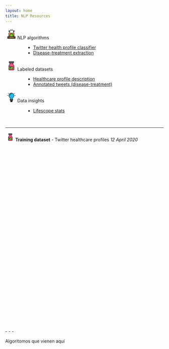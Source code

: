 ```yaml
---
layout: home
title: NLP Resources
---
```


<style>
.mainIcon {
	vertical-align:bottom;
}
</style>



<p><img class = 'mainIcon' src = 'assets/algorithms.png' style="width:1.8rem;margin:0.3rem"/>NLP algorithms</p>
<ul style="list-style-type:disc;margin-left:65px;">
<li><a href="#algorithms">Twitter health profile classifier</a></li>
<li><a href="#algorithms">Disease-treatment extraction</a></li>
</ul>
<p><img class = 'mainIcon' src = 'assets/label.png' style="width:1.8rem;margin:0.3rem"/>Labeled datasets</p>
<ul style="list-style-type:disc;margin-left:65px;">
<li><a href="#algorithms">Healthcare profile description</a></li>
<li><a href="#algorithms">Annotated tweets (disease-treatment)</a></li>
</ul>
<p><img class = 'mainIcon' src = 'assets/bulbo.png' style="width:1.8rem;margin:0.3rem"/>Data insights</p>
<ul style="list-style-type:disc;margin-left:65px;">
<li><a href="#algorithms">Lifescope stats</a></li>
</ul>
<br />

- - -
<p><img class = 'mainIcon' src = 'assets/label.png' style="width:1.4rem;margin:0.3rem"/><b>Training dataset</b> - Twitter healthcare profiles <i>12 April 2020</i></p>
<br /><br /><br /><br /><br /><br /><br /><br /><br /><br /><br /><br /><br /><br /><br /><br /><br /><br /><br /><br /><br /><br /><br /><br /><br /><br /><br /><br /><br /><br /><br /><br /><br /><br />
- - -













<p><a id="algorithms">Algoritomos que vienen aquí


